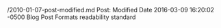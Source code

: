 /2010-01-07-post-modified.md
Post: Modified Date
2016-03-09 16:20:02 -0500
Blog
Post Formats
readability
standard
